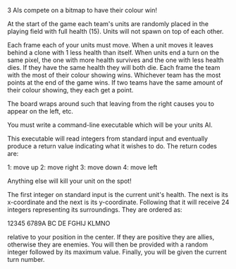 3 AIs compete on a bitmap to have their colour win!

At the start of the game each team's units are randomly placed in the playing
field with full health (15). Units will not spawn on top of each other.

Each frame each of your units must move. When a unit moves it leaves behind a
clone with 1 less health than itself. When units end a turn on the same pixel,
the one with more health survives and the one with less health dies. If they
have the same health they will both die. Each frame the team with the most of
their colour showing wins. Whichever team has the most points at the end of the
game wins. If two teams have the same amount of their colour showing, they each
get a point.

The board wraps around such that leaving from the right causes you to appear on
the left, etc.

You must write a command-line executable which will be your units AI. 

This executable will read integers from standard input and eventually produce a
return value indicating what it wishes to do. The return codes are:

 1: move up
 2: move right
 3: move down
 4: move left

Anything else will kill your unit on the spot!

The first integer on standard input is the current unit's health. The next is
its x-coordinate and the next is its y-coordinate. Following that it will
receive 24 integers representing its surroundings. They are ordered as:

12345
6789A
BC DE
FGHIJ
KLMNO

relative to your position in the center. If they are positive they are allies,
otherwise they are enemies. You will then be provided with a random integer
followed by its maximum value. Finally, you will be given the current turn
number.

